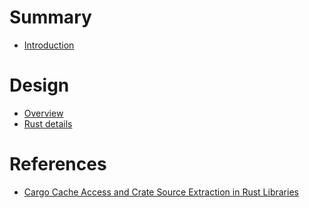 # Summary

- [Introduction](./introduction.md) <!-- Explain the purpose of the eg library -->

# Design

- [Overview](./design/overview.md) <!-- Explain the big picture API -->
- [Rust details](./design/rust.md) <!-- Explain details of how we do this for Rust -->

# References

<!-- Claude: consult these references for a more detailed look at particular topics. Each reference has a summary of its contents attached. -->

- [Cargo Cache Access and Crate Source Extraction in Rust Libraries](./references/cargo-cache-access.md) <!-- This report provides a comprehensive guide for developing a Rust library focused on advanced dependency analysis and crate source management. The core objective is to enable programmatic interaction with the Rust package ecosystem, encompassing the parsing of project manifests, resolution of semantic versioning constraints, direct access to Cargo's local cache, and the efficient downloading and extraction of crate sources. A forward-looking component addresses the integration with GitHub repositories as a fallback for source discovery. The analysis prioritizes current best practices, robust error handling, and critical performance considerations, including memory management and I/O efficiency. Concrete code examples are provided to illustrate key operations, ensuring practical applicability for developers building sophisticated Rust tooling. -->